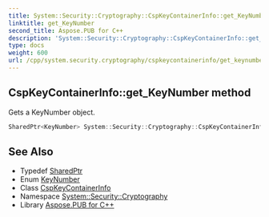 ```yaml
---
title: System::Security::Cryptography::CspKeyContainerInfo::get_KeyNumber method
linktitle: get_KeyNumber
second_title: Aspose.PUB for C++
description: 'System::Security::Cryptography::CspKeyContainerInfo::get_KeyNumber method. Gets a KeyNumber object in C++.'
type: docs
weight: 600
url: /cpp/system.security.cryptography/cspkeycontainerinfo/get_keynumber/
---
```

## CspKeyContainerInfo::get_KeyNumber method


Gets a KeyNumber object.

```cpp
SharedPtr<KeyNumber> System::Security::Cryptography::CspKeyContainerInfo::get_KeyNumber() const
```

## See Also

* Typedef [SharedPtr](../../../system/sharedptr/)
* Enum [KeyNumber](../../keynumber/)
* Class [CspKeyContainerInfo](../)
* Namespace [System::Security::Cryptography](../../)
* Library [Aspose.PUB for C++](../../../)
